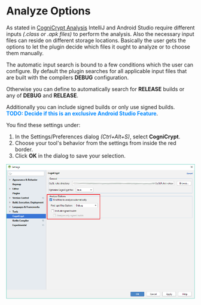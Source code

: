 # Analyze Options
As stated in [CogniCrypt Analysis](AnalysisInfo.md) IntelliJ and Android Studio require different inputs *(.class or .apk files)* to perform the analysis. Also the necessary input files can reside on different storage locations. Basically the user gets the options to let the plugin decide which files it ought to analyze or to choose them manually. 

The automatic input search is bound to a few conditions which the user can configure. By default the plugin searches for all applicable input files that are built with the compilers **DEBUG** configuration.

Otherwise you can define to automatically search for **RELEASE** builds or any of **DEBUG** and **RELEASE**.

Additionally you can include signed builds or only use signed builds.  
**<span style="color:#0088FF">TODO: Decide if this is an exclusive Android Studio Feature</span>**.

You find these settings under:  

1. In the Settings/Preferences dialog *(Ctrl+Alt+S)*, select **CogniCrypt**.
2. Choose your tool's behavior from the settings from inside the red border. 
3. Click **OK** in the dialog to save your selection.

![CogniCrypt Settings](Images/CCSettingsSearch.png)